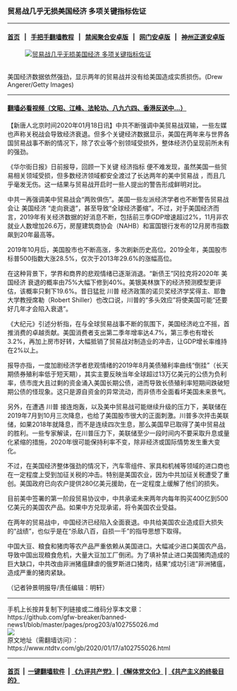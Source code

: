 ### 贸易战几乎无损美国经济 多项关键指标佐证
------------------------

#### [首页](https://github.com/gfw-breaker/banned-news1/blob/master/README.md) &nbsp;&nbsp;|&nbsp;&nbsp; [手把手翻墙教程](https://github.com/gfw-breaker/guides/wiki) &nbsp;&nbsp;|&nbsp;&nbsp; [禁闻聚合安卓版](https://github.com/gfw-breaker/bn-android) &nbsp;&nbsp;|&nbsp;&nbsp; [网门安卓版](https://github.com/oGate2/oGate) &nbsp;&nbsp;|&nbsp;&nbsp; [神州正道安卓版](https://github.com/SzzdOgate/update) 



<div><div class="featured_image">
 <a href="https://i.ntdtv.com/assets/uploads/2020/01/GettyImages-1189637178.jpg" target="_blank">
  <figure>
   <img alt="贸易战几乎无损美国经济 多项关键指标佐证" src="https://i.ntdtv.com/assets/uploads/2020/01/GettyImages-1189637178-800x450.jpg"/>
  </figure><br/>
 </a>
 <span class="caption">
  美国经济数据依然强劲，显示两年的贸易战并没有给美国造成实质损伤。(Drew Angerer/Getty Images)
 </span>
</div>
</div><hr/>

#### [翻墙必看视频（文昭、江峰、法轮功、八九六四、香港反送中...）](http://167.172.214.107/home.html)

<div><div class="post_content" itemprop="articleBody">
 <p>
  【新唐人北京时间2020年01月18日讯】中共不断强调中美贸易战双输，一些左媒也声称关税战会导致经济衰退。但多个关键经济数据显示，美国在两年来与世界各国贸易战事不断的情况下，除了农业等个别领域受损外，整体经济仍呈现前所未有的强劲。
 </p>
 <p>
  《华尔街日报》日前报导，回顾一下关键
  <ok href="https://www.ntdtv.com/gb/经济指标.htm">
   经济指标
  </ok>
  便不难发现，虽然美国一些贸易相关领域受损，但多数经济领域都安全渡过了长达两年的美中贸易战 ，而且几乎毫发无伤。这一结果与贸易战开启时一些人提出的警告形成鲜明对比。
 </p>
 <p>
  中共一再强调美中贸易战会“两败俱伤”。美国一些左派经济学者也不断警告贸易战会让
  <ok href="https://www.ntdtv.com/gb/美国经济.htm">
   美国经济
  </ok>
  “走向衰退”，甚至导致“全球经济萎缩”。不过，对于美国经济而言，2019年有关经济数据的好消息不断，包括前三季GDP增速超过2%，11月非农就业人数增加26.6万，房屋建筑商协会（NAHB）和富国银行发布的12月房市指数飙到20年最高等。
 </p>
 <p>
  2019年10月后，美国股市也不断高涨，多次刷新历史高位。2019全年，美国股市标普500指数大涨28.5%，仅次于2013年29.6%的涨幅高位。
 </p>
 <p>
  在这种背景下，学界和商界的悲观情绪已逐渐消退。“新债王”冈拉克将2020年
  <ok href="https://www.ntdtv.com/gb/美国经济.htm">
   美国经济
  </ok>
  衰退的概率由75%大幅下修到40%。美银美林旗下的经济预测模型更评估，该概率只剩下19.6%。昔日猛批
  <ok href="https://www.ntdtv.com/gb/川普.htm">
   川普
  </ok>
  经济政策的诺贝奖经济学奖得主、耶鲁大学教授席勒（Robert Shiller）也改口说，川普的“多头效应”将使美国可能“还要好几年才会陷入衰退”。
 </p>
 <p>
  《大纪元》引述分析指，在与全球贸易战事不断的氛围下，美国经济屹立不摇，首推消费的卓越贡献。美国消费者支出第二季年增率达4.7%，第三季也有增长3.2%，再加上房市好转，大幅抵销了贸易战对制造业的冲击，让GDP增长率维持在2%以上。
 </p>
 <p>
  报导亦指，一度加剧经济学者悲观情绪的2019年8月美债殖利率曲线“倒挂”（长天期债券殖利率低于短天期），其实主要反映当年全球超过13万亿美元的公债为负利率，债市庞大且过剩的资金涌入美国长期公债，进而导致长债殖利率短期间跌破短期公债的怪现象。这只是源自资金的异常流动，而非债市全面看坏美国未来景气。
 </p>
 <p>
  另外，在遭遇
  <ok href="https://www.ntdtv.com/gb/川普.htm">
   川普
  </ok>
  接连炮轰，以及美中贸易战可能继续升级的压力下，美联储在2019年7月到10月三次降息，也给了美国股市很大的正面刺激。川普多次抨击美联储，如果2018年就降息，而不是连续四次生息，那么美国早已取得了美中贸易战的胜利。一些专家解读，在川普压力下，美联储至少一段时间内不要采取升息或量化紧缩的措施，2020年很可能保持利率不变，除非经济或国际情势发生重大变化。
 </p>
 <p>
  不过，在美国经济整体强劲的情况下，汽车零组件、家具和机械等领域的进口商也在一定程度上受到加征关税的冲击。特别是美国农业，因为中共加征关税遭受了重创。美国政府已向农户提供280亿美元援助，在一定程度上缓解了他们的损失。
 </p>
 <p>
  目前美中签署的第一阶段贸易协议中，中共承诺未来两年内每年购买400亿到500亿美元的美国农产品。如果中方兑现承诺，将令美国农业受益。
 </p>
 <p>
  在两年的贸易战中，中国经济已经陷入全面衰退。中共给美国农业造成巨大损失的“战绩”，也似乎是在“杀敌八百，自损一千”的指导思想下取得。
 </p>
 <p>
  中国大豆、粮食和猪肉等农产品严重依赖从美国进口。大幅减少进口美国农产品，导致中国出现粮食危机，大量大豆加工厂倒闭。为了填补禁止进口美国猪肉造成的巨大缺口，中共改由非洲猪瘟肆虐的俄罗斯进口猪肉，结果“成功引进”非洲猪瘟，造成严重的猪肉紧缺。
 </p>
 <p>
  （记者钟景明报导/责任编辑：明轩）
 </p>
 <div class="single_ad">
 </div>
</div>
</div>
<hr/>
手机上长按并复制下列链接或二维码分享本文章：<br/>
https://github.com/gfw-breaker/banned-news1/blob/master/pages/prog203/a102755026.md <br/>
<a href='https://github.com/gfw-breaker/banned-news1/blob/master/pages/prog203/a102755026.md'><img src='https://github.com/gfw-breaker/banned-news1/blob/master/pages/prog203/a102755026.md.png'/></a> <br/>
原文地址（需翻墙访问）：https://www.ntdtv.com/gb/2020/01/17/a102755026.html


------------------------
#### [首页](https://github.com/gfw-breaker/banned-news1/blob/master/README.md) &nbsp;|&nbsp; [一键翻墙软件](https://github.com/gfw-breaker/nogfw/blob/master/README.md) &nbsp;| [《九评共产党》](https://github.com/gfw-breaker/9ping.md/blob/master/README.md#九评之一评共产党是什么) | [《解体党文化》](https://github.com/gfw-breaker/jtdwh.md/blob/master/README.md) | [《共产主义的终极目的》](https://github.com/gfw-breaker/gczydzjmd.md/blob/master/README.md)


<img src='http://gfw-breaker.win/banned-news/pages/prog203/a102755026.md' width='0px' height='0px'/>